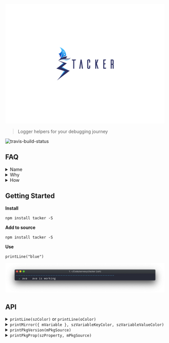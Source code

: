![logo](./docs/Tacker.png)

> Logger helpers for your debugging journey

![travis-build-status](https://travis-ci.org/servexyz/tacker.svg?branch=master)

## FAQ

<details><summary>Name</summary>
Portmaneau of "tack" and "logger"

In a sailing context, tack means "change course by turning a boat's head into and through the wind"

</details>

<details><summary>Why</summary>There's reasons to use more sophisticated tooling (stack traces, Chrome dev tools, etc). However, when you're getting up-and-running with a project, it's extremely helpful to be able to log values. The issue is before long, your terminal is contaminated with a slew of logs. Tacker exists to solve this</details>
<details><summary>How</summary>
<ul>
<li> Make logs prettier (current)</li>
<li> Only log things in certain circumstances (future)</li>
</ul>
</details>

## Getting Started

**Install**

```
npm install tacker -S
```

**Add to source**

```
npm install tacker -S
```

**Use**

```
printLine("blue")
```

![blue line](./docs/blueLine.png)

## API

<details><summary><code>printLine(szColor)</code> or <code>printLine(oColor)</code></summary>

<hr />
<h4>Where</h4>

<ul>
<li><em>szColor</em> is a string. Color options can be found on <a href="https://www.npmjs.com/package/chalk" >chalk's readme</a> or in source here</li>
<li><em>oColor</em> is an object comprised of properties so you can mnaually configure the line 
<ul>
<li><code>color</code>: the color of the line; default is <b>blue</b></li>
<li><code>character</code>: the character which will make up the line; default is <b>-</b></li>
<li><code>length</code>: represents the number of characters to repeat; default is <b>59</b></li>
<li><code>quantity</code> represents the number of lines to print; default is <b>1</b></li>
</ul>
</li>
</ul>

<h4>Examples</h4>
<ul>
<li> <code>printLine("blue")</code></li>

<li><code>printLine({ color: "blue", character: "-", length: 59, quantity: 1})</code></li>

<h4>Output</h4>
<img src="./docs/blueLine.png" alt="printLine output" />

<hr />
</details>

<details><summary><code>printMirror({ mVariable }, szVariableKeyColor, szVariableValueColor)</code></summary>

<hr />
This will print the variable's name and the variable's value (regardless of variable type).

<h4>Where</h4>
<ul>
<li><em>mVariable</em> is an object or a variable you would like to print. If it's an object or an array, it will pretty-print using JSON.stringify.</li>
<li><em>szVariableKeyColor</em> is a string of the variable's key.  </li>
<li><em>szVariableValueColor</em> is an object or a variable</li>
</ul>

<h4>Example</h4>
<code>
  const mock = {
    foo: "bar"
  };
  printMirror({mock}, "blue", "grey")
</code>

<h4>Output</h4>
<img src="./docs/printMirror.png" alt="printMirror outpu"/>

<hr />
</details>

<details><summary><code>printPkgVersion(mPkgSource)</code></summary>
<hr />

This will print the version of the specified package.

<h4>Where</h4>
<ul>
<li><em>mPkgSource</em> allows you to specify which package to read from.

<ul>
<li> <code>undefined</code> </li>
<li> <code>string</code></li>
<li> <code>object</code></li>
</ul>
</li>
</ul>

<h4>Example</h4>
<ul>
<li><code>printPkgVersion()</code></li>
<li><code>printPkgVersion("/path")</code></li>
<li><code>printPkgVersion("/path/package.json")</code></li>
<li><code>printPkgVersion({ name: "tacker", version: "x.y.z", ...})</code></li>
</ul>

<h4>Output</h4>
<img src="./docs/printPkg.png" alt="printPkgVersion"/>

<hr />
</details>

<details><summary><code>printPkgProp(szProperty, mPkgSource)</code></summary>
<hr />

This will print any property from the specified package. mPkgSource accepted types include:

<h4>Where</h4>
<ul>
<li><em>szProperty</em></li> allows you to specify the package property.
<li><em>mPkgSource</em> allows you to specify which package to read from.

<ul>
<li> <code>undefined</code> </li>
<li> <code>string</code></li>
<li> <code>object</code></li>
</ul>
</li>
</ul>

<h4>Example</h4>
<ul>
<li><code>printPkgProp("version")</code> </li> 
<li><code>printPkgProp("version", "/path")</code></li>
<li><code>printPkgProp("version", "/path/package.json")</code></li>
<li><code>printPkgProp("version", { name: "tacker", version: "x.y.z", ...})</code></li>
</ul>

<h4>Output</h4>
<img src="./docs/printPkg.png" alt="printPkgVersion"/>

<hr />
</details>
